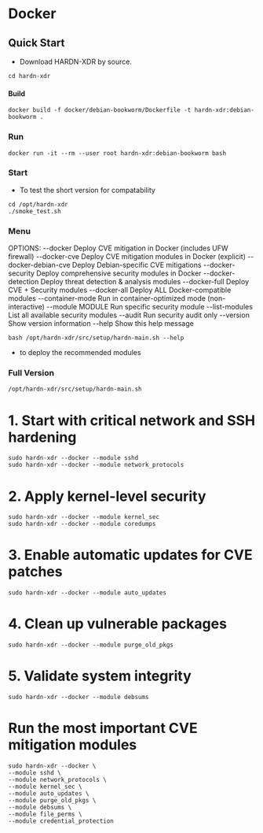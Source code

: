 # Docker 

## Quick Start

- Download HARDN-XDR by source. 
```
cd hardn-xdr
```

#### Build
```
docker build -f docker/debian-bookworm/Dockerfile -t hardn-xdr:debian-bookworm .
```
### Run 
```
docker run -it --rm --user root hardn-xdr:debian-bookworm bash
```
### Start

- To test the short version for compatability
```
cd /opt/hardn-xdr
./smoke_test.sh

```

### Menu

OPTIONS:
  --docker              Deploy CVE mitigation in Docker (includes UFW firewall)
  --docker-cve          Deploy CVE mitigation modules in Docker (explicit)
  --docker-debian-cve   Deploy Debian-specific CVE mitigations
  --docker-security     Deploy comprehensive security modules in Docker
  --docker-detection    Deploy threat detection & analysis modules
  --docker-full         Deploy CVE + Security modules
  --docker-all          Deploy ALL Docker-compatible modules
  --container-mode      Run in container-optimized mode (non-interactive)
  --module MODULE       Run specific security module
  --list-modules        List all available security modules
  --audit               Run security audit only
  --version             Show version information
  --help                Show this help message

```
bash /opt/hardn-xdr/src/setup/hardn-main.sh --help
```
- to deploy the recommended modules

### Full Version
```
/opt/hardn-xdr/src/setup/hardn-main.sh
```

# 1. Start with critical network and SSH hardening
```
sudo hardn-xdr --docker --module sshd
sudo hardn-xdr --docker --module network_protocols
```
# 2. Apply kernel-level security
```
sudo hardn-xdr --docker --module kernel_sec
sudo hardn-xdr --docker --module coredumps
```
# 3. Enable automatic updates for CVE patches
```
sudo hardn-xdr --docker --module auto_updates
```
# 4. Clean up vulnerable packages
```
sudo hardn-xdr --docker --module purge_old_pkgs
```
# 5. Validate system integrity
```
sudo hardn-xdr --docker --module debsums
```
# Run the most important CVE mitigation modules
```
sudo hardn-xdr --docker \
--module sshd \
--module network_protocols \
--module kernel_sec \
--module auto_updates \
--module purge_old_pkgs \
--module debsums \
--module file_perms \
--module credential_protection
```
